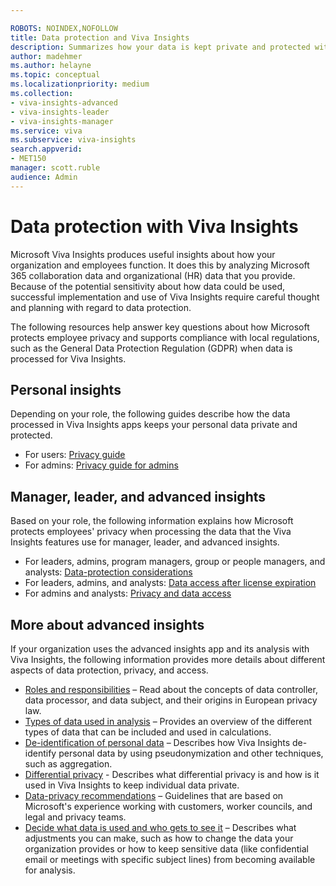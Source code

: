 ```yaml
---

ROBOTS: NOINDEX,NOFOLLOW
title: Data protection and Viva Insights
description: Summarizes how your data is kept private and protected within Microsoft Viva Insights
author: madehmer
ms.author: helayne
ms.topic: conceptual
ms.localizationpriority: medium 
ms.collection: 
- viva-insights-advanced
- viva-insights-leader
- viva-insights-manager
ms.service: viva 
ms.subservice: viva-insights 
search.appverid: 
- MET150 
manager: scott.ruble
audience: Admin
---
```


# Data protection with Viva Insights

Microsoft Viva Insights produces useful insights about how your organization and employees function. It does this by analyzing Microsoft 365 collaboration data and organizational (HR) data that you provide. Because of the potential sensitivity about how data could be used, successful implementation and use of Viva Insights require careful thought and planning with regard to data protection.

The following resources help answer key questions about how Microsoft protects employee privacy and supports compliance with local regulations, such as the General Data Protection Regulation (GDPR) when data is processed for Viva Insights.

## Personal insights

Depending on your role, the following guides describe how the data processed in Viva Insights apps keeps your personal data private and protected.

* For users: [Privacy guide](../personal/overview/privacy-guide-users.md)
* For admins: [Privacy guide for admins](../personal/overview/privacy-guide-admins.md)

## Manager, leader, and advanced insights

Based on your role, the following information explains how Microsoft protects employees' privacy when processing the data that the Viva Insights features use for manager, leader, and advanced insights.

* For leaders, admins, program managers, group or people managers, and analysts: [Data-protection considerations](/viva/insights/privacy/data-protection-considerations?toc=/viva/insights/use/toc.json&bc=/viva/insights/breadcrumb/toc.json)
* For leaders, admins, and analysts: [Data access after license expiration](/viva/insights/privacy/license-expiration?toc=/viva/insights/use/toc.json&bc=/viva/insights/breadcrumb/toc.json)
* For admins and analysts: [Privacy and data access](/viva/insights/privacy/privacy-and-data-access?toc=/viva/insights/use/toc.json&bc=/viva/insights/breadcrumb/toc.json)

## More about advanced insights

If your organization uses the advanced insights app and its analysis with Viva Insights, the following information provides more details about different aspects of data protection, privacy, and access.

* [Roles and responsibilities](/viva/insights/privacy/data-protection-considerations?toc=/viva/insights/use/toc.json&bc=/viva/insights/breadcrumb/toc.json#roles-and-responsibilities) &ndash; Read about the concepts of data controller, data processor, and data subject, and their origins in European privacy law.
* [Types of data used in analysis](/viva/insights/privacy/data-protection-considerations#types-of-data-used-in-analysis?toc=/viva/insights/use/toc.json&bc=/viva/insights/breadcrumb/toc.json) &ndash; Provides an overview of the different types of data that can be included and used in calculations.  
* [De-identification of personal data](/viva/insights/privacy/de-identify-data?toc=/viva/insights/use/toc.json&bc=/viva/insights/breadcrumb/toc.json) &ndash; Describes how Viva Insights de-identify personal data by using pseudonymization and other techniques, such as aggregation.
* [Differential privacy](/viva/insights/privacy/differential-privacy?toc=/viva/insights/use/toc.json&bc=/viva/insights/breadcrumb/toc.json) - Describes what differential privacy is and how is it used in Viva Insights to keep individual data private.
* [Data-privacy recommendations](/viva/insights/privacy/data-protection-considerations?toc=/viva/insights/use/toc.json&bc=/viva/insights/breadcrumb/toc.json#data-privacy-recommendations) &ndash; Guidelines that are based on Microsoft's experience working with customers, worker councils, and legal and privacy teams.
* [Decide what data is used and who gets to see it](/viva/insights/privacy/data-protection-considerations?toc=/viva/insights/use/toc.json&bc=/viva/insights/breadcrumb/toc.json#decide-what-data-is-used-and-who-gets-to-see-it) &ndash; Describes what adjustments you can make, such as how to change the data your organization provides or how to keep sensitive data (like confidential email or meetings with specific subject lines) from becoming available for analysis.
